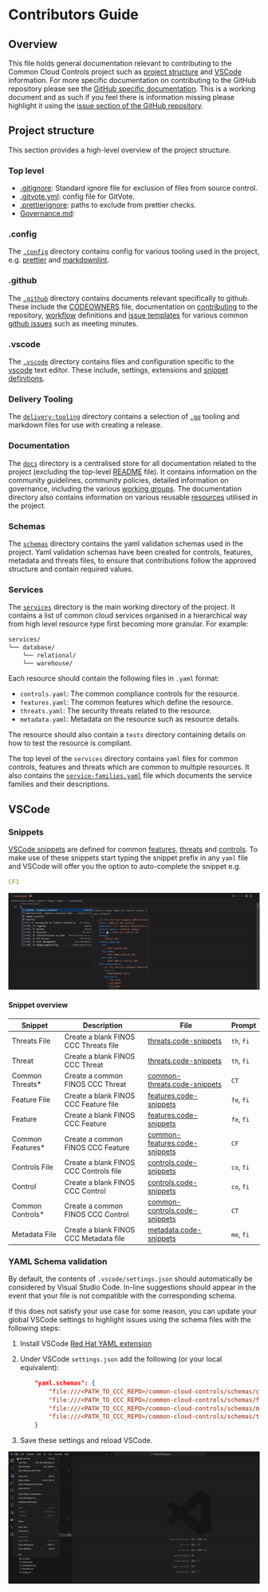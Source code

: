 # Contributors Guide

## Overview

This file holds general documentation relevant to contributing to the Common Cloud Controls project such as [project structure](#project-structure) and [VSCode](#vscode-1) information. For more specific documentation on contributing to the GitHub repository please see the [GitHub specific documentation](/.github/CONTRIBUTING.md). This is a working document and as such if you feel there is information missing please highlight it using the [issue section of the GitHub repository](https://github.com/finos/common-cloud-controls/issues).

## Project structure

This section provides a high-level overview of the project structure.

### Top level

- [.gitignore](https://git-scm.com/docs/gitignore): Standard ignore file for exclusion of files from source control.
- [.gitvote.yml](https://github.com/cncf/gitvote): config file for GitVote.
- [.prettierignore](https://prettier.io/): paths to exclude from prettier checks.
- [Governance.md](/Governance.md):

### .config

The [`.config`](/.config) directory contains config for various tooling used in the project, e.g. [prettier](https://prettier.io/) and [markdownlint](https://github.com/DavidAnson/markdownlint).

### .github

The [`.github`](/.github) directory contains documents relevant specifically to github. These include the [CODEOWNERS](/.github/CODEOWNERS) file, documentation on [contributing](/.github/CONTRIBUTING.md) to the repository, [workflow](https://docs.github.com/en/actions/writing-workflows/about-workflows) definitions and [issue templates](/.github/ISSUE_TEMPLATE) for various common [github issues](https://docs.github.com/en/issues/tracking-your-work-with-issues/about-issues) such as meeting minutes.

### .vscode

The [`.vscode`](/.vscode) directory contains files and configuration specific to the [vscode](https://code.visualstudio.com/docs/getstarted/settings) text editor. These include, settings, extensions and [snippet definitions](#snippets).

### Delivery Tooling

The [`delivery-tooling`](/delivery-tooling/) directory contains a selection of [`.go`](https://go.dev/) tooling and markdown files for use with creating a release.

### Documentation

The [`docs`](/docs/) directory is a centralised store for all documentation related to the project (excluding the top-level [README](/README.md) file). It contains information on the community guidelines, community policies, detailed information on governance, including the various [working groups](/docs/governance/working-groups/). The documentation directory also contains information on various reusable [resources](/docs/resources/readme.md) utilised in the project.

### Schemas

The [`schemas`](/schemas) directory contains the yaml validation schemas used in the project. Yaml validation schemas have been created for controls, features, metadata and threats files, to ensure that contributions follow the approved structure and contain required values.

### Services

The [`services`](/services/) directory is the main working directory of the project. It contains a list of common cloud services organised in a hierarchical way from high level resource type first becoming more granular. For example:

```ascii
services/
└── database/
    └── relational/
    └── warehouse/
```

Each resource should contain the following files in `.yaml` format:

- `controls.yaml`: The common compliance controls for the resource.
- `features.yaml`: The common features which define the resource.
- `threats.yaml`: The security threats related to the resource.
- `metadata.yaml`: Metadata on the resource such as resource details.

The resource should also contain a `tests` directory containing details on how to test the resource is compliant.

The top level of the `services` directory contains `yaml` files for common controls, features and threats which are common to multiple resources. It also contains the [`service-families.yaml`](/services/service-families.yaml) file which documents the service families and their descriptions.

## VSCode

### Snippets

[VSCode snippets](https://code.visualstudio.com/docs/editor/userdefinedsnippets) are defined for common [features](.vscode/common-features.code-snippets), [threats](.vscode/common-threats.code-snippets) and [controls](.vscode/common-controls.code-snippets).
To make use of these snippets start typing the snippet prefix in any `yaml` file and VSCode will offer you the option to auto-complete the snippet e.g.

```yaml
CF3
```

![snippet](/docs/resources/snippet.gif)

#### Snippet overview

| Snippet           | Description                            | File                                                                   | Prompt     |
| ----------------- | -------------------------------------- | ---------------------------------------------------------------------- | ---------- |
| Threats File      | Create a blank FINOS CCC Threats file  | [threats.code-snippets](.vscode/threats.code-snippets)                 | `th`, `fi` |
| Threat            | Create a blank FINOS CCC Threat        | [threats.code-snippets](.vscode/threats.code-snippets)                 | `th`, `fi` |
| Common Threats\*  | Create a common FINOS CCC Threat       | [common-threats.code-snippets](.vscode/common-threats.code-snippets)   | `CT`       |
| Feature File      | Create a blank FINOS CCC Feature file  | [features.code-snippets](.vscode/features.code-snippets)               | `fe`, `fi` |
| Feature           | Create a blank FINOS CCC Feature       | [features.code-snippets](.vscode/features.code-snippets)               | `fe`, `fi` |
| Common Features\* | Create a common FINOS CCC Feature      | [common-features.code-snippets](.vscode/common-features.code-snippets) | `CF`       |
| Controls File     | Create a blank FINOS CCC Controls file | [controls.code-snippets](.vscode/controls.code-snippets)               | `co`, `fi` |
| Control           | Create a blank FINOS CCC Control       | [controls.code-snippets](.vscode/controls.code-snippets)               | `co`, `fi` |
| Common Controls\* | Create a common FINOS CCC Control      | [common-controls.code-snippets](.vscode/common-controls.code-snippets) | `CT`       |
| Metadata File     | Create a blank FINOS CCC Metadata file | [metadata.code-snippets](.vscode/metadata.code-snippets)               | `me`, `fi` |

### YAML Schema validation

By default, the contents of `.vscode/settings.json` should automatically be considered by Visual Studio Code. In-line suggestions should appear in the event that your file is not compatible with the corresponding schema.

If this does not satisfy your use case for some reason, you can update your global VSCode settings to highlight issues using the schema files with the following steps:

1. Install VSCode [Red Hat YAML extension](https://github.com/redhat-developer/vscode-yaml)
2. Under VSCode `settings.json` add the following (or your local equivalent):

   ```json
       "yaml.schemas": {
           "file:///<PATH_TO_CCC_REPO>/common-cloud-controls/schemas/controls-schema.json": "controls.yaml",
           "file:///<PATH_TO_CCC_REPO>/common-cloud-controls/schemas/features-schema.json": "features.yaml",
           "file:///<PATH_TO_CCC_REPO>/common-cloud-controls/schemas/metadata-schema.json": "metadata.yaml",
           "file:///<PATH_TO_CCC_REPO>/common-cloud-controls/schemas/threats-schema.json": "threats.yaml"
       }
   ```

3. Save these settings and reload VSCode.

![yaml](/docs/resources/yaml-validate.gif)
